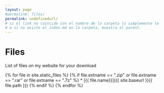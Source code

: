 ```yaml
---
layout: page
#permalink: files/
permalink: undefinedurl/
# si el link no coincide con el nombre de la carpeta (o simplemente le ponemos undefinedurl/, nos manda al parent).
# o si no existe el index.md en la carpeta, muestra el parent.
---
```

<h1> Files </h1>
<p> List of files on my website for your download </p>
{% for file in site.static_files %}
  {% if file.extname == ".zip" or file.extname == ".rar" or file.extname == ".7z" %}
   * [{{ file.name}}]({{ site.baseurl }}{{ file.path }})
  {% endif %}
{% endfor %}

